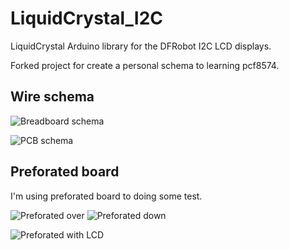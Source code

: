 # LiquidCrystal_I2C
LiquidCrystal Arduino library for the DFRobot I2C LCD displays.

Forked project for create a personal schema to learning pcf8574. 

## Wire schema

![Breadboard schema](https://github.com/xreef/LiquidCrystal_I2C/blob/master/resources/SchemaLCD_i2c_bb.png)

![PCB schema](https://github.com/xreef/LiquidCrystal_I2C/blob/master/resources/SchemaLCD_i2c_pcb.png)

## Preforated board
I'm using preforated board to doing some test.

![Preforated over](https://github.com/xreef/LiquidCrystal_I2C/blob/master/resources/SchemaLCD_i2c_pcb.png)
![Preforated down](https://github.com/xreef/LiquidCrystal_I2C/blob/master/resources/SchemaLCD_i2c_pcb.png)

![Preforated with LCD](https://github.com/xreef/LiquidCrystal_I2C/blob/master/resources/SchemaLCD_i2c_pcb.png)